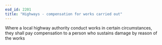 ```yaml
---
esd_id: 2201
title: "Highways - compensation for works carried out"
---
```


Where a local highway authority conduct works in certain circumstances, they shall pay compensation to a person who sustains damage by reason of the works 

